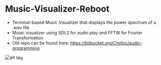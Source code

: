 # Music-Visualizer-Reboot 

  - Terminal-based Music Visualizer that displays the power spectrum of a .wav file
  - Music visualizer using SDL2 for audio play and FFTW for Fourier Transformation
  - Old repo can be found here: https://bitbucket.org/Crelloc/audio-programming
  

![alt tag](https://github.com/Crelloc/Music-Visualizer-Reboot/blob/master/rebooted.gif)


